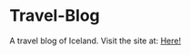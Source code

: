 # Travel-Blog

A travel blog of Iceland. Visit the site at: [Here!](https://sluo490.github.io/Travel-Blog)
